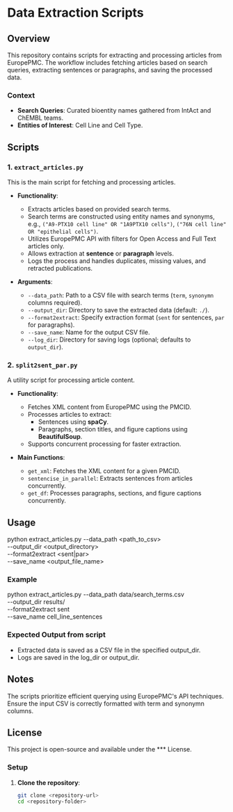 # Data Extraction Scripts

## Overview

This repository contains scripts for extracting and processing articles from EuropePMC. The workflow includes fetching articles based on search queries, extracting sentences or paragraphs, and saving the processed data.

### Context
- **Search Queries**: Curated bioentity names gathered from IntAct and ChEMBL teams.  
- **Entities of Interest**: Cell Line and Cell Type.

## Scripts

### 1. **`extract_articles.py`**
This is the main script for fetching and processing articles.
- **Functionality**:
  - Extracts articles based on provided search terms.  
  - Search terms are constructed using entity names and synonyms, e.g., `("A9-PTX10 cell line" OR "1A9PTX10 cells")`, `("76N cell line" OR "epithelial cells")`.
  - Utilizes EuropePMC API with filters for Open Access and Full Text articles only.
  - Allows extraction at **sentence** or **paragraph** levels.
  - Logs the process and handles duplicates, missing values, and retracted publications.

- **Arguments**:
  - `--data_path`: Path to a CSV file with search terms (`term`, `synonymn` columns required).
  - `--output_dir`: Directory to save the extracted data (default: `./`).
  - `--format2extract`: Specify extraction format (`sent` for sentences, `par` for paragraphs).
  - `--save_name`: Name for the output CSV file.
  - `--log_dir`: Directory for saving logs (optional; defaults to `output_dir`).

### 2. **`split2sent_par.py`**
A utility script for processing article content.
- **Functionality**:
  - Fetches XML content from EuropePMC using the PMCID.
  - Processes articles to extract:
    - Sentences using **spaCy**.
    - Paragraphs, section titles, and figure captions using **BeautifulSoup**.
  - Supports concurrent processing for faster extraction.

- **Main Functions**:
  - `get_xml`: Fetches the XML content for a given PMCID.
  - `sentencise_in_parallel`: Extracts sentences from articles concurrently.
  - `get_df`: Processes paragraphs, sections, and figure captions concurrently.

## Usage
python extract_articles.py --data_path <path_to_csv> \
                           --output_dir <output_directory> \
                           --format2extract <sent|par> \
                           --save_name <output_file_name>


### Example
python extract_articles.py --data_path data/search_terms.csv \
                           --output_dir results/ \
                           --format2extract sent \
                           --save_name cell_line_sentences


### Expected Output from script
- Extracted data is saved as a CSV file in the specified output_dir.
- Logs are saved in the log_dir or output_dir.

## Notes
The scripts prioritize efficient querying using EuropePMC's API techniques.
Ensure the input CSV is correctly formatted with term and synonymn columns.

## License
This project is open-source and available under the *** License.

### Setup

1. **Clone the repository**:
   ```bash
   git clone <repository-url>
   cd <repository-folder>

